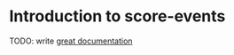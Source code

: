 # Introduction to score-events

TODO: write [great documentation](http://jacobian.org/writing/what-to-write/)
